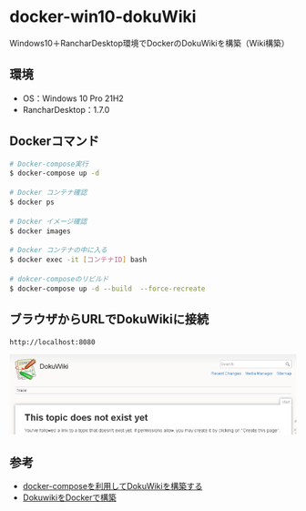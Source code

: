 # docker-win10-dokuWiki
Windows10＋RancharDesktop環境でDockerのDokuWikiを構築（Wiki構築）

## 環境
- OS：Windows 10 Pro 21H2
- RancharDesktop：1.7.0

## Dockerコマンド
``` bash
# Docker-compose実行
$ docker-compose up -d

# Docker コンテナ確認
$ docker ps

# Docker イメージ確認
$ docker images

# Docker コンテナの中に入る
$ docker exec -it [コンテナID] bash

# dokcer-composeのリビルド
$ docker-compose up -d --build  --force-recreate

```

## ブラウザからURLでDokuWikiに接続
~~~
http://localhost:8080
~~~
![picture 1](images/README/1670203476014.png)  


## 参考
- [docker-composeを利用してDokuWikiを構築する](https://mebee.info/2020/07/04/post-13052/)
- [DokuwikiをDockerで構築](https://qiita.com/tan102422/items/d10ff7a8ba9f4d1fd69b)
